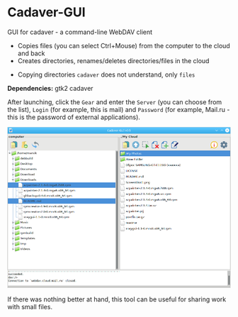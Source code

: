 # Cadaver-GUI
GUI for cadaver - a command-line WebDAV client

+ Copies files (you can select Ctrl+Mouse) from the computer to the cloud and back
+ Creates directories, renames/deletes directories/files in the cloud
- Copying directories `cadaver` does not understand, only `files`

**Dependencies:** gtk2 cadaver

After launching, click the `Gear` and enter the `Server` (you can choose from the list), `Login` (for example, this is mail) and `Password` (for example, Mail.ru - this is the password of external applications).

![](https://github.com/AKotov-dev/Cadaver-GUI/blob/main/ScreenShot1.png)

If there was nothing better at hand, this tool can be useful for sharing work with small files.
